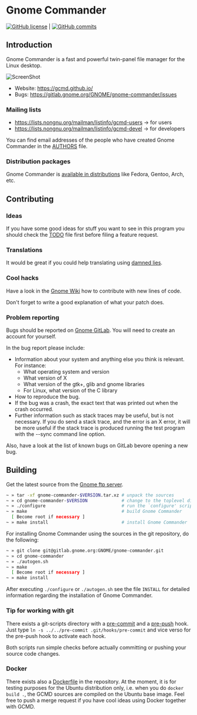 # Gnome Commander #

[![GitHub license](https://img.shields.io/badge/license-GPLv2-blue.svg)](https://raw.githubusercontent.com/GNOME/gnome-commander/master/COPYING)  |  [![GitHub commits](https://img.shields.io/github/commits-since/gcmd/gnome-commander/1.12.0/master)](https://gitlab.gnome.org/GNOME/gnome-commander/tree/master/)

## Introduction ##

Gnome Commander is a fast and powerful twin-panel file manager for the Linux desktop.

![ScreenShot](https://gcmd.github.io/ss/MainWin-Classic.png)

* Website: https://gcmd.github.io/
* Bugs: https://gitlab.gnome.org/GNOME/gnome-commander/issues

### Mailing lists ###

* https://lists.nongnu.org/mailman/listinfo/gcmd-users → for users
* https://lists.nongnu.org/mailman/listinfo/gcmd-devel → for developers

You can find email addresses of the people who have created Gnome Commander
in the [AUTHORS](AUTHORS) file.

### Distribution packages ###

Gnome Commander is
[available in distributions](https://gcmd.github.io/download.html#external)
like Fedora, Gentoo, Arch, etc.

## Contributing ##


### Ideas ###

If you have some good ideas for stuff you want to see in this program you
should check the [TODO](TODO) file first before filing a feature request.


### Translations ###

It would be great if you could help translating using [damned lies](https://l10n.gnome.org/).


### Cool hacks ###

Have a look in the [Gnome Wiki](https://wiki.gnome.org/GitLab#GitLab_workflow_for_code_contribution) how to contribute with new lines of code.

Don't forget to write a good explanation of what your patch does.


### Problem reporting ###

Bugs should be reported on [Gnome GitLab](https://gitlab.gnome.org/GNOME/gnome-commander/issues).
You will need to create an account for yourself.

In the bug report please include:

* Information about your system and anything else you think is relevant.
For instance:
  * What operating system and version
  * What version of X
  * What version of the gtk+, glib and gnome libraries
  * For Linux, what version of the C library
* How to reproduce the bug.
* If the bug was a crash, the exact text that was printed out when the
  crash occurred.
* Further information such as stack traces may be useful, but is not
  necessary. If you do send a stack trace, and the error is an X error,
  it will be more useful if the stack trace is produced running the test
  program with the --sync command line option.

Also, have a look at the list of known bugs on GitLab bevore opening a new bug.


## Building ##

Get the latest source from the [Gnome ftp server](https://download.gnome.org/sources/gnome-commander/).

```bash
~ » tar -xf gnome-commander-$VERSION.tar.xz # unpack the sources
~ » cd gnome-commander-$VERSION             # change to the toplevel directory
~ » ./configure                             # run the `configure' script
~ » make                                    # build Gnome Commander
  [ Become root if necessary ]
~ » make install                            # install Gnome Commander
```

For installing Gnome Commander using the sources in the git repository, do the following:

```bash
~ » git clone git@gitlab.gnome.org:GNOME/gnome-commander.git
~ » cd gnome-commander
~ » ./autogen.sh
~ » make
  [ Become root if necessary ]
~ » make install
```

After executing ``./configure`` or ``./autogen.sh`` see the file ``INSTALL``
for detailed information regarding the installation of Gnome Commander.

### Tip for working with git ###

There exists a git-scripts directory with a [pre-commit](pre-commit)
and a [pre-push](pre-push) hook. Just type ``ln -s ../../pre-commit
.git/hooks/pre-commit`` and vice verso for the pre-push hook to
activate each hook.

Both scripts run simple checks before actually committing or pushing
your source code changes.

### Docker ###

There exists also a [Dockerfile](Dockerfile) in the repository. At the
moment, it is for testing purposes for the Ubuntu distribution only,
i.e. when you do ``docker build .``, the GCMD sources are compiled on
the Ubuntu base image. Feel free to push a merge request if you have
cool ideas using Docker together with GCMD.
